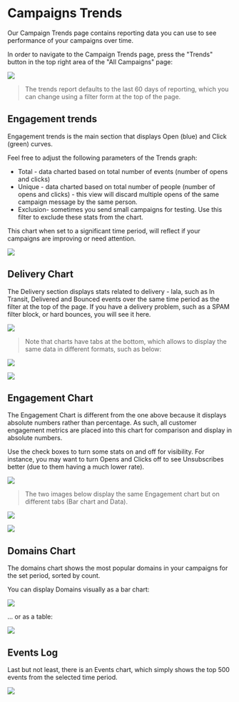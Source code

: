 # Campaigns Trends

Our  Campaign Trends page contains reporting data you can use to see performance of your campaigns over time. 

In order to navigate to the Campaign Trends page, press the "Trends" button  in the top right area of the 
"All Campaigns" page:
 
![](images/campaigns/trends-button.png)

> The trends report defaults to the last 60 days of reporting, which you can change using a filter form at the top of the page.

## Engagement trends

Engagement trends is the main section that displays Open (blue) and Click (green) curves.

Feel free to adjust the following parameters of the Trends graph: 

* Total - data charted based on total number of events (number of opens and clicks)
* Unique - data charted based on total number of people (number of opens and clicks) - 
this view will discard multiple opens of the same campaign message by the same person. 
* Exclusion- sometimes you send small campaigns for testing. Use this filter to exclude these stats from the chart.

This chart when set to a significant time period, will reflect if your campaigns are improving or need attention.  

![](images/trends_engagement.png)

## Delivery Chart

The Delivery section displays stats related to delivery - lala, such as In Transit, Delivered and Bounced events over 
the same time period as the filter at the top of the page. If you have a delivery problem, such as a SPAM filter block, 
or hard bounces, you will see it here.   

![](images/trends_delivery_time.png)


> Note that charts have tabs at the bottom, which allows to display the same data in different formats, such as below: 


![](images/trends_delivery_bar.png)

![](images/trends_delivery_data.png)

## Engagement Chart

The Engagement Chart is different from the one above because it displays absolute numbers rather than percentage.
As such, all customer engagement metrics are placed into this chart for comparison and display in absolute numbers. 

Use the check boxes to turn some stats on and off for visibility. For instance, you may want to turn Opens and Clicks 
off to see Unsubscribes better (due to them having a much lower rate).  

![](images/trends_engagement_time.png)

>The two images below display the same Engagement chart but on different tabs (Bar chart and Data).  

![](images/trends_engagement_bar.png)

![](images/trends_engagment_data.png)

## Domains Chart

The domains chart shows the most popular domains in your campaigns for the set period, sorted by count.

You can display Domains visually as a bar chart:

![](images/trends_domains_bar.png)

... or as a table:


![](images/trends_domains_data.png)

## Events Log

Last but not least, there is an Events chart, which simply shows the top 500 events from the selected time period.

![](images/trends_events.png)